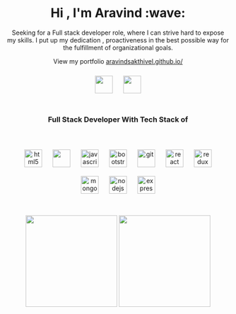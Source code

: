 <h1 align="center">Hi , I'm Aravind :wave:</h1>
<p align="center">Seeking for a Full stack developer role, where I can strive hard to expose my skills. I put up my dedication , proactiveness in the best possible way for the fulfillment of organizational goals.</p>
<p align="center">View my portfolio <a href="https://aravindsakthivel.github.io/">aravindsakthivel.github.io/</a></p>
<p align="center">
<a href="https://twitter.com/realaravindan"><img src="https://seeklogo.com/images/T/twitter-logo-A84FE9258E-seeklogo.com.png" width="40" height="40" style="padding:10px;"/></a>
<a href="https://www.linkedin.com/in/aravindansakthivel"/> <img src="https://www.westendhba.ca/wp-content/uploads/2019/05/157-1571709_follow-us-high-resolution-linkedin-logo.jpg" width="40" height="40" style="padding:10px;"/> </a>
</p>
<h1></h1>
<h3 align="center">Full Stack Developer With Tech Stack of</h3><br />
<p align="center">
  <img src="https://upload.wikimedia.org/wikipedia/commons/thumb/3/38/HTML5_Badge.svg/600px-HTML5_Badge.svg.png" alt="html5" width="40" height="40" style="padding:10px;"/>
 <img src="https://cdn4.iconfinder.com/data/icons/iconsimple-programming/512/css-512.png" width="40" height="40" style="padding:10px;"/> 
  <img src="https://upload.wikimedia.org/wikipedia/commons/thumb/9/99/Unofficial_JavaScript_logo_2.svg/1024px-Unofficial_JavaScript_logo_2.svg.png" alt="javascript" width="40" height="40" style="padding:10px;"/>
  <img src="https://upload.wikimedia.org/wikipedia/commons/thumb/b/b2/Bootstrap_logo.svg/1024px-Bootstrap_logo.svg.png" alt="bootstrap" width="40" height="40" style="padding:10px;"/> 
  <img src="https://upload.wikimedia.org/wikipedia/commons/thumb/3/3f/Git_icon.svg/1024px-Git_icon.svg.png" alt="git" width="40" height="40" style="padding:10px;"/>
  <img src="https://cdn.worldvectorlogo.com/logos/react.svg" alt="react" width="40" height="40" style="padding:10px;object-fit:contain"/>
   <img src="https://cdn.worldvectorlogo.com/logos/redux.svg" alt="redux" width="40" height="40" style="padding:10px;"/> 
    <img src="https://img.icons8.com/color/452/mongodb.png" alt="mongodb" width="40" height="40" style="padding:10px;"/> 
     <img src="https://upload.wikimedia.org/wikipedia/commons/thumb/d/d9/Node.js_logo.svg/1280px-Node.js_logo.svg.png" alt="nodejs" width="40" height="40" style="padding:10px;object-fit:contain"/> 
  <img src="https://www.pngfind.com/pngs/m/136-1363736_express-js-icon-png-transparent-png.png" alt="express" width="40" height="40" style="padding:10px;object-fit:contain"/> 
 </p>
 <h1></h1>
 
  <p align='center'>
  <img src="https://github-readme-stats.vercel.app/api?username=aravindsakthivel&theme=dark&show_icons=true&count_private=true" height="207px" /> 
  <img src="https://github-readme-stats.vercel.app/api/top-langs/?username=aravindsakthivel&theme=dark" height="207px" />

</P>
    

